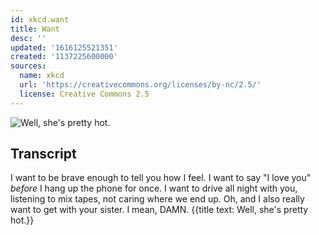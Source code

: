```yaml
---
id: xkcd.want
title: Want
desc: ''
updated: '1616125521351'
created: '1137225600000'
sources:
  name: xkcd
  url: 'https://creativecommons.org/licenses/by-nc/2.5/'
  license: Creative Commons 2.5
---
```

![Well, she's pretty hot.](https://imgs.xkcd.com/comics/want.jpg)

## Transcript
I want to be brave enough to tell you how I feel.
I want to say "I love you" _before_ I hang up the phone for once.
I want to drive all night with you, listening to mix tapes, not caring where we end up.
Oh, and I also really want to get with your sister.
I mean, DAMN.
{{title text: Well, she's pretty hot.}}
